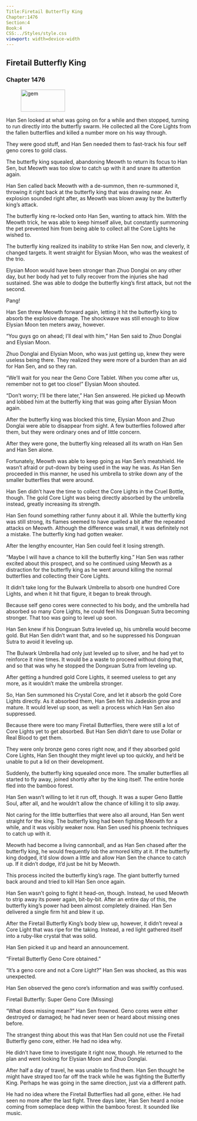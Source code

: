 ```yaml
---
Title:Firetail Butterfly King 
Chapter:1476 
Section:4 
Book:4 
CSS:../Styles/style.css 
viewport: width=device-width
---
```

  
## Firetail Butterfly King
### Chapter 1476
  
<figure>
	<img src="../Images/gem.gif" alt="gem" id="gem" width="120" height="60" />
</figure>
  

  
Han Sen looked at what was going on for a while and then stopped, turning to run directly into the butterfly swarm. He collected all the Core Lights from the fallen butterflies and killed a number more on his way through.

They were good stuff, and Han Sen needed them to fast-track his four self geno cores to gold class.

The butterfly king squealed, abandoning Meowth to return its focus to Han Sen, but Meowth was too slow to catch up with it and snare its attention again.

Han Sen called back Meowth with a de-summon, then re-summoned it, throwing it right back at the butterfly king that was drawing near. An explosion sounded right after, as Meowth was blown away by the butterfly king’s attack.

The butterfly king re-locked onto Han Sen, wanting to attack him. With the Meowth trick, he was able to keep himself alive, but constantly summoning the pet prevented him from being able to collect all the Core Lights he wished to.

The butterfly king realized its inability to strike Han Sen now, and cleverly, it changed targets. It went straight for Elysian Moon, who was the weakest of the trio.

Elysian Moon would have been stronger than Zhuo Donglai on any other day, but her body had yet to fully recover from the injuries she had sustained. She was able to dodge the butterfly king’s first attack, but not the second.

Pang!

Han Sen threw Meowth forward again, letting it hit the butterfly king to absorb the explosive damage. The shockwave was still enough to blow Elysian Moon ten meters away, however.

“You guys go on ahead; I’ll deal with him,” Han Sen said to Zhuo Donglai and Elysian Moon.

Zhuo Donglai and Elysian Moon, who was just getting up, knew they were useless being there. They realized they were more of a burden than an aid for Han Sen, and so they ran.

“We’ll wait for you near the Geno Core Tablet. When you come after us, remember not to get too close!” Elysian Moon shouted.

“Don’t worry; I’ll be there later,” Han Sen answered. He picked up Meowth and lobbed him at the butterfly king that was going after Elysian Moon again.

After the butterfly king was blocked this time, Elysian Moon and Zhuo Donglai were able to disappear from sight. A few butterflies followed after them, but they were ordinary ones and of little concern.

After they were gone, the butterfly king released all its wrath on Han Sen and Han Sen alone.

Fortunately, Meowth was able to keep going as Han Sen’s meatshield. He wasn’t afraid or put-down by being used in the way he was. As Han Sen proceeded in this manner, he used his umbrella to strike down any of the smaller butterflies that were around.

Han Sen didn’t have the time to collect the Core Lights in the Cruel Bottle, though. The gold Core Light was being directly absorbed by the umbrella instead, greatly increasing its strength.

Han Sen found something rather funny about it all. While the butterfly king was still strong, its flames seemed to have quelled a bit after the repeated attacks on Meowth. Although the difference was small, it was definitely not a mistake. The butterfly king had gotten weaker.

After the lengthy encounter, Han Sen could feel it losing strength.

“Maybe I will have a chance to kill the butterfly king.” Han Sen was rather excited about this prospect, and so he continued using Meowth as a distraction for the butterfly king as he went around killing the normal butterflies and collecting their Core Lights.

It didn’t take long for the Bulwark Umbrella to absorb one hundred Core Lights, and when it hit that figure, it began to break through.

Because self geno cores were connected to his body, and the umbrella had absorbed so many Core Lights, he could feel his Dongxuan Sutra becoming stronger. That too was going to level up soon.

Han Sen knew if his Dongxuan Sutra leveled up, his umbrella would become gold. But Han Sen didn’t want that, and so he suppressed his Dongxuan Sutra to avoid it leveling up.

The Bulwark Umbrella had only just leveled up to silver, and he had yet to reinforce it nine times. It would be a waste to proceed without doing that, and so that was why he stopped the Dongxuan Sutra from leveling up.

After getting a hundred gold Core Lights, it seemed useless to get any more, as it wouldn’t make the umbrella stronger.

So, Han Sen summoned his Crystal Core, and let it absorb the gold Core Lights directly. As it absorbed them, Han Sen felt his Jadeskin grow and mature. It would level up soon, as well: a process which Han Sen also suppressed.

Because there were too many Firetail Butterflies, there were still a lot of Core Lights yet to get absorbed. But Han Sen didn’t dare to use Dollar or Real Blood to get them.

They were only bronze geno cores right now, and if they absorbed gold Core Lights, Han Sen thought they might level up too quickly, and he’d be unable to put a lid on their development.

Suddenly, the butterfly king squealed once more. The smaller butterflies all started to fly away, joined shortly after by the king itself. The entire horde fled into the bamboo forest.

Han Sen wasn’t willing to let it run off, though. It was a super Geno Battle Soul, after all, and he wouldn’t allow the chance of killing it to slip away.

Not caring for the little butterflies that were also all around, Han Sen went straight for the king. The butterfly king had been fighting Meowth for a while, and it was visibly weaker now. Han Sen used his phoenix techniques to catch up with it.

Meowth had become a living cannonball, and as Han Sen chased after the butterfly king, he would frequently lob the armored kitty at it. If the butterfly king dodged, it’d slow down a little and allow Han Sen the chance to catch up. If it didn’t dodge, it’d just be hit by Meowth.

This process incited the butterfly king’s rage. The giant butterfly turned back around and tried to kill Han Sen once again.

Han Sen wasn’t going to fight it head-on, though. Instead, he used Meowth to strip away its power again, bit-by-bit. After an entire day of this, the butterfly king’s power had been almost completely drained. Han Sen delivered a single firm hit and blew it up.

After the Firetail Butterfly King’s body blew up, however, it didn’t reveal a Core Light that was ripe for the taking. Instead, a red light gathered itself into a ruby-like crystal that was solid.

Han Sen picked it up and heard an announcement.

“Firetail Butterfly Geno Core obtained.”

“It’s a geno core and not a Core Light?” Han Sen was shocked, as this was unexpected.

Han Sen observed the geno core’s information and was swiftly confused.

Firetail Butterfly: Super Geno Core (Missing)

“What does missing mean?” Han Sen frowned. Geno cores were either destroyed or damaged; he had never seen or heard about missing ones before.

The strangest thing about this was that Han Sen could not use the Firetail Butterfly geno core, either. He had no idea why.

He didn’t have time to investigate it right now, though. He returned to the plan and went looking for Elysian Moon and Zhuo Donglai.

After half a day of travel, he was unable to find them. Han Sen thought he might have strayed too far off the track while he was fighting the Butterfly King. Perhaps he was going in the same direction, just via a different path.

He had no idea where the Firetail Butterflies had all gone, either. He had seen no more after the last fight. Three days later, Han Sen heard a noise coming from someplace deep within the bamboo forest. It sounded like music.